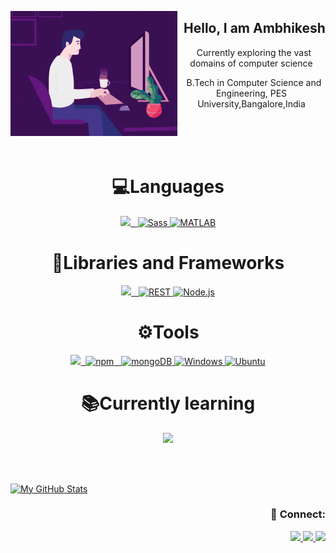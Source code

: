 
<a href="#"><img src="https://github.com/ShriAmbhikesh/ShriAmbhikesh/blob/main/gifgit.gif" align="left"/> <a/>
<center><h2>&nbsp Hello, I am Ambhikesh</h2><center/>
<center><p>&nbsp Currently exploring the vast domains of computer science</p><center/>
    <center><p>&nbsp B.Tech in Computer Science and Engineering, PES University,Bangalore,India<p></center>
<br/>
<br/>
<br/>

<center><h1>💻Languages</h1></center>
<p align="center">
    <a href="#">
    <img src="https://skillicons.dev/icons?i=c,cpp,python,matlab,html,css,javascript,mysql" /> &nbsp <img height="50" src="https://user-images.githubusercontent.com/25181517/192158956-48192682-23d5-4bfc-9dfb-6511ade346bc.png" alt="Sass" title="Sass" />&nbsp<img height="50" src="https://user-images.githubusercontent.com/25181517/192106593-610ee31c-995e-4f24-b8e1-0f18eead6fae.png" alt="MATLAB" title="MATLAB" />
 </a>
</p>

<center><h1>💼Libraries and Frameworks</h1></center>
<p align="center">
   <a href="#">
    <img src="https://skillicons.dev/icons?i=bootstrap,express,jquery,materialui,pug" /> &nbsp <img height="50" src="https://user-images.githubusercontent.com/25181517/192107858-fe19f043-c502-4009-8c47-476fc89718ad.png" alt="REST" title="REST" />&nbsp<img height="50" src="https://user-images.githubusercontent.com/25181517/183568594-85e280a7-0d7e-4d1a-9028-c8c2209e073c.png" alt="Node.js" title="Node.js" />
 </a>
</p>

 <center><h1>⚙️Tools</h1></center>
<p align="center">
 <a href="#">
    <img src="https://skillicons.dev/icons?i=git,vim,visualstudio,replit,neovim,github,androidstudio,powershell,bash,postman" /> &nbsp<img height="50" src="https://user-images.githubusercontent.com/25181517/121401671-49102800-c959-11eb-9f6f-74d49a5e1774.png" alt="npm" title="npm" /> &nbsp <img height="50" src="https://user-images.githubusercontent.com/25181517/182884177-d48a8579-2cd0-447a-b9a6-ffc7cb02560e.png" alt="mongoDB" title="mongoDB" />&nbsp<img height="50" src="https://user-images.githubusercontent.com/25181517/186884150-05e9ff6d-340e-4802-9533-2c3f02363ee3.png" alt="Windows" title="Windows" />&nbsp<img height="50" src="https://user-images.githubusercontent.com/25181517/186884153-99edc188-e4aa-4c84-91b0-e2df260ebc33.png" alt="Ubuntu" title="Ubuntu" />
 </a>
</p>

<center><h1>📚Currently learning</h1></center>
<p align="center">
  <a>
    <img src="https://skillicons.dev/icons?i=kotlin,java,typescript,angular,nextjs,raspberrypi" /> 
 </a>
</p>

<br/>
<br/>

<div align="left">

   [![My GitHub Stats](https://github-readme-stats.vercel.app/api/?username=ShriAmbhikesh&count_private=true&theme=tokyonight&showicons=true)]()

 <div align="right">
  <h3>👋 Connect:</h3>
   <p>
    <a href="https://github.com/ShriAmbhikesh">
     <img src="https://skillicons.dev/icons?i=github"> 
    </a>
    <a href="https://www.linkedin.com/in/shriambhikesh-thorali/">
     <img src="https://skillicons.dev/icons?i=linkedin"> 
    </a>
    <a href="https://www.instagram.com/ambhi_11/">
     <img src="https://skillicons.dev/icons?i=instagram"> 
    </a>
   </p>
  </div>
</div>
